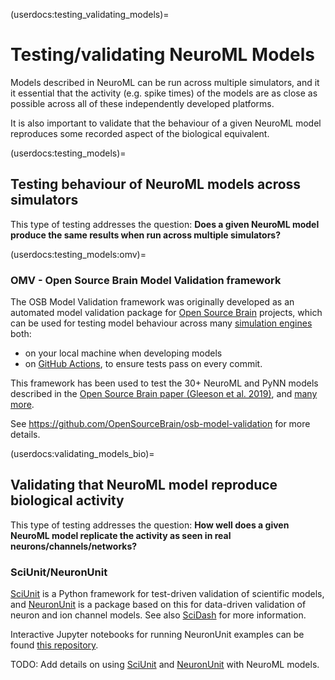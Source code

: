 (userdocs:testing_validating_models)=
# Testing/validating NeuroML Models

Models described in NeuroML can be run across multiple simulators, and it it essential that the activity (e.g. spike times) of the models are as close as possible across all of these independently developed platforms.

It is also important to validate that the behaviour of a given NeuroML model reproduces some recorded aspect of the biological equivalent.  

(userdocs:testing_models)=
## Testing behaviour of NeuroML models across simulators

This type of testing addresses the question: **Does a given NeuroML model produce the same results when run across multiple simulators?**

(userdocs:testing_models:omv)=
### OMV - Open Source Brain Model Validation framework

The OSB Model Validation framework was originally developed as an automated model validation package for [Open Source Brain](http://www.opensourcebrain.org) projects, which can be used for testing model behaviour across many [simulation engines](https://github.com/OpenSourceBrain/osb-model-validation/tree/master/omv/engines) both:

- on your local machine when developing models
- on [GitHub Actions](https://github.com/features/actions), to ensure tests pass on every commit.

This framework has been used to test the 30+ NeuroML and PyNN models described in the [Open Source Brain paper (Gleeson et al. 2019)](https://www.cell.com/neuron/fulltext/S0896-6273(19)30444-1), and [many more](https://github.com/OpenSourceBrain/.github/blob/main/testsheet/README.md).

See https://github.com/OpenSourceBrain/osb-model-validation for more details.

(userdocs:validating_models_bio)=
## Validating that NeuroML model reproduce biological activity

This type of testing addresses the question: **How well does a given NeuroML model replicate the activity as seen in real neurons/channels/networks?**

### SciUnit/NeuronUnit

[SciUnit](https://scidash.org/sciunit.html) is a Python framework for test-driven validation of scientific models, and [NeuronUnit](https://scidash.org/neuronunit.html)
 is a package based on this for data-driven validation of neuron and ion channel models. See also [SciDash](https://scidash.org/) for more information.

Interactive Jupyter notebooks for running NeuronUnit examples can be found [this repository](https://github.com/scidash/neuronunit/tree/master/docs).

TODO: Add details on using [SciUnit](https://scidash.org/sciunit.html) and [NeuronUnit](https://scidash.org/neuronunit.html) with NeuroML models.
